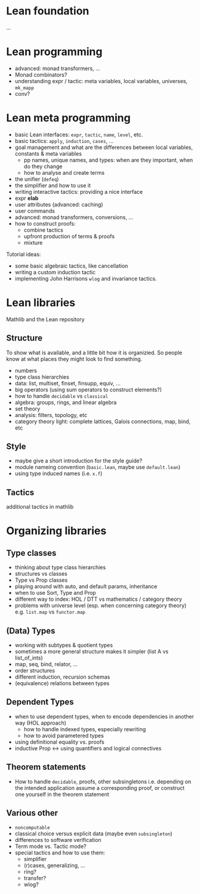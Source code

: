 Lean foundation
===============

...

Lean programming
================

  * advanced: monad transformers, ...
  * Monad combinators?
  * understanding expr / tactic: meta variables, local variables, universes, `mk_mapp`
  * conv?


Lean meta programming
=====================

  * basic Lean interfaces: `expr`, `tactic`, `name`, `level`, etc.
  * basic tactics: `apply`, `induction`, `cases`, ...
  * goal management and what are the differences between local variables, constants & meta variables
    * pp names, unique names, and types: when are they important, when do they change
    * how to analyse and create terms
  * the unifier (`defeq`)
  * the simplifier and how to use it
  * writing interactive tactics: providing a nice interface
  * expr **elab**
  * user attributes (advanced: caching)
  * user commands
  * advanced: monad transformers, conversions, ...
  * how to construct proofs:
    * combine tactics
    * upfront production of terms & proofs
    * mixture

Tutorial ideas:
  * some basic algebraic tactics, like cancellation
  * writing a custom induction tactic
  * implementing John Harrisons `wlog` and invariance tactics.

Lean libraries
==============

Mathlib and the Lean repository

Structure
---------

To show what is available, and a little bit how it is organizied. So people know at what places they
might look to find something.

  * numbers
  * type class hierarchies
  * data: list, multiset, finset, finsupp, equiv, ...
  * big operators (using sum operators to construct elements?)
  * how to handle `decidable` vs `classical`
  * algebra: groups, rings, and linear algebra
  * set theory
  * analysis: filters, topology, etc
  * category theory light: complete lattices, Galois connections, map, bind, etc

Style
-----

  * maybe give a short introduction for the style guide?
  * module nameing convention (`basic.lean`, maybe use `default.lean`)
  * using type induced names (i.e. `x.f`)

Tactics
-------

additional tactics in mathlib

Organizing libraries
====================

Type classes
------------

  * thinking about type class hierarchies
  * structures vs classes
  * Type vs Prop classes
  * playing around with auto, and default params, inheritance
  * when to use Sort, Type and Prop
  * different way to index: HOL / DTT vs mathematics / category theory
  * problems with universe level (esp. when concerning category theory)
    e.g. `list.map` vs `functor.map`

(Data) Types
------------

  * working with subtypes & quotient types
  * sometimes a more general structure makes it simpler (list A vs list_of_ints)
  * map, seq, bind, relator, ...
  * order structures
  * different induction, recursion schemas
  * (equivalence) relations between types

Dependent Types
---------------

  * when to use dependent types, when to encode dependencies in another way (HOL approach)
    * how to handle indexed types, especially rewriting
    * how to avoid parametered types
  * using definitional equality vs. proofs
  * inductive Prop <-> using quantifiers and logical connectives

Theorem statements
------------------

  * How to handle `decidable`, proofs, other subsingletons i.e. depending on the intended application
    assume a corresponding proof, or construct one yourself in the theorem statement

Various other
-------------

  * `noncomputable`
  * classical choice versus explicit data (maybe even `subsingleton`)
  * differences to software verification
  * Term mode vs. Tactic mode?
  * special tactics and how to use them:
    - simplifier
    - (r)cases, generalizing, ...
    - ring?
    - transfer?
    - wlog?

